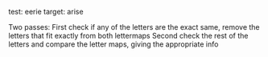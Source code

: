 test:      eerie
target:    arise

Two passes:
    First check if any of the letters are the exact same, remove the letters that fit exactly from both lettermaps
    Second check the rest of the letters and compare the letter maps, giving the appropriate info
